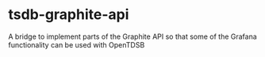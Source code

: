 # tsdb-graphite-api
A bridge to implement parts of the Graphite API so that some of the Grafana functionality can be used with OpenTDSB
